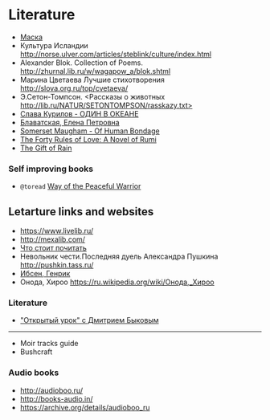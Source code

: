 
Literature
===========================================

* [Маска](http://lib.ru/INPROZ/MISIMA/maska.txt)
* Культура Исландии                      http://norse.ulver.com/articles/steblink/culture/index.html
* Alexander Blok. Collection of Poems.           http://zhurnal.lib.ru/w/wagapow_a/blok.shtml
* Марина Цветаева Лучшие стихотворения   http://slova.org.ru/top/cvetaeva/
* Э.Сетон-Томпсон. <Рассказы о животных  http://lib.ru/NATUR/SETONTOMPSON/rasskazy.txt>
* [Cлава Курилов - ОДИН В ОКЕАНЕ](http://web.archive.org/web/20100307015225/http://rozamira.org/lib/names/k/kurilov_s/kurilov.html)
* [Блаватская, Елена Петровна](https://ru.wikipedia.org/wiki/Блаватская,_Елена_Петровна)
* [Somerset Maugham - Of Human Bondage](https://en.wikipedia.org/wiki/Of_Human_Bondage)
* [The Forty Rules of Love: A Novel of Rumi](https://www.amazon.com/Forty-Rules-Love-Novel-Rumi/dp/0143118528)
* [The Gift of Rain](https://www.amazon.com/Gift-Rain-Tan-Twan-Eng/dp/1602860742)

### Self improving books
* `@toread` [Way of the Peaceful Warrior](https://www.amazon.com/Way-Peaceful-Warrior-Changes-Lives/dp/1932073205)


## Letarture links and websites

* https://www.livelib.ru/
* http://mexalib.com/
* [Что стоит почитать](https://lifehacker.ru/2017/02/11/10-nobel-prize-winners-books/)
* Невольник чести.Последняя дуель Александра Пушкина http://pushkin.tass.ru/
* [Ибсен, Генрик](https://ru.wikipedia.org/wiki/%D0%98%D0%B1%D1%81%D0%B5%D0%BD,_%D0%93%D0%B5%D0%BD%D1%80%D0%B8%D0%BA)
* Онода, Хироо    <https://ru.wikipedia.org/wiki/Онода,_Хироо>
### Literature
* ["Открытый урок" с Дмитрием Быковым](https://www.youtube.com/channel/UCdYbY2CAbai8p4tGs2arkEA)


------------
* Moir tracks guide
* Bushcraft

### Audio books
* http://audioboo.ru/
* http://books-audio.in/
* https://archive.org/details/audioboo_ru
